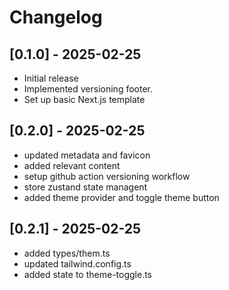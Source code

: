 # Changelog

## [0.1.0] - 2025-02-25
- Initial release
- Implemented versioning footer.
- Set up basic Next.js template

## [0.2.0] - 2025-02-25
- updated metadata and favicon
- added relevant  content
- setup github action versioning workflow
- store zustand state managent
- added theme provider and toggle theme button


## [0.2.1] - 2025-02-25
- added types/them.ts
- updated tailwind.config.ts
- added state to theme-toggle.ts

